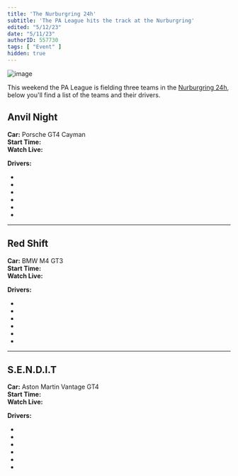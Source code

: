 ```yaml
---
title: 'The Nurburgring 24h'
subtitle: 'The PA League hits the track at the Nurburgring'
edited: "5/12/23"
date: "5/11/23"
authorID: 557730
tags: [ "Event" ]
hidden: true
---
```


![image](/posts/nurburgring-24-2023/header.jpg)

This weekend the PA League is fielding three teams in the [Nurburgring 24h](https://www.iracing.com/this-week-iracing-nurburgring-24-special-event-2023/), below you'll find a list of the teams and their drivers. 

## Anvil Night 

<PitwallWidget channel = "gargosthemighty" />

**Car:** Porsche GT4 Cayman <br>
**Start Time:** <Time timestamp = "1683928800000" /><br>
**Watch Live:**

<TwitchWidget channel = "red_stapler" />
<TwitchWidget channel = "gargosthemighty" />

**Drivers:**
- <Driver accountId = "440513" />
- <Driver accountId = "241709" />
- <Driver accountId = "492603" />
- <Driver accountId = "646933" />
- <Driver accountId = "722005" />
- <Driver accountId = "214406" />

***

## Red Shift

<PitwallWidget channel = "skiggity242" />

**Car:** BMW M4 GT3 <br>
**Start Time:** <Time timestamp = "1683928800000" /><br>
**Watch Live:**

<TwitchWidget channel = "skiggity242" />
<TwitchWidget channel = "ravenholm337" />
<TwitchWidget channel = "keyma5ter" />
<TwitchWidget channel = "veeveevonvore" />

**Drivers:**
- <Driver accountId = "622658" />
- <Driver accountId = "18953" />
- <Driver accountId = "360342" />
- <Driver accountId = "748501" />
- <Driver accountId = "511940" />
- <Driver accountId = "541051" />

***

## S.E.N.D.I.T

<PitwallWidget channel = "mattcribbsracing" />

**Car:** Aston Martin Vantage GT4 <br>
**Start Time:** <Time timestamp = "1683993600000" /><br>
**Watch Live:**

<TwitchWidget channel = "mattcribbsracing" />

**Drivers:**
- <Driver accountId = "334616" />
- <Driver accountId = "192476" />
- <Driver accountId = "567045" />
- <Driver accountId = "581642" />
- <Driver accountId = "534619" />
- <Driver accountId = "614434" />
